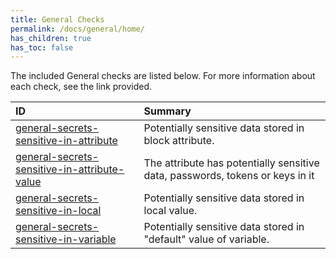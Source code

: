 ```yaml
---
title: General Checks
permalink: /docs/general/home/
has_children: true
has_toc: false
---
```


The included General checks are listed below. For more information about each check, see the link provided.

| ID  | Summary |
|:-------|:-------------|
|[general-secrets-sensitive-in-attribute](/docs/general/general-secrets-sensitive-in-attribute)|Potentially sensitive data stored in block attribute.|
|[general-secrets-sensitive-in-attribute-value](/docs/general/general-secrets-sensitive-in-attribute-value)|The attribute has potentially sensitive data, passwords, tokens or keys in it|
|[general-secrets-sensitive-in-local](/docs/general/general-secrets-sensitive-in-local)|Potentially sensitive data stored in local value.|
|[general-secrets-sensitive-in-variable](/docs/general/general-secrets-sensitive-in-variable)|Potentially sensitive data stored in "default" value of variable.|


